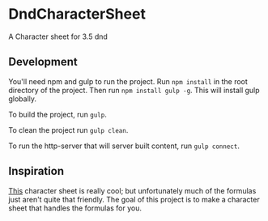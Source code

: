 DndCharacterSheet
=================

A Character sheet for 3.5 dnd

## Development
You'll need npm and gulp to run the project. Run `npm install` in the root directory of the project.
Then run `npm install gulp -g`. This will install gulp globally.

To build the project, run `gulp`.

To clean the project run `gulp clean`.

To run the http-server that will server built content, run `gulp connect`.


## Inspiration
[This](http://archive.wizards.com/dnd/files/PHB_v35_charsheet.zip) character
sheet is really cool; but unfortunately much of the formulas just aren't quite that
friendly. The goal of this project is to make a character sheet that handles the
formulas for you.
